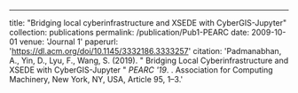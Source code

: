 ---
title: "Bridging local cyberinfrastructure and XSEDE with CyberGIS-Jupyter"
collection: publications
permalink: /publication/Pub1-PEARC
date: 2009-10-01
venue: 'Journal 1'
paperurl: 'https://dl.acm.org/doi/10.1145/3332186.3333257'
citation: 'Padmanabhan, A., Yin, D., Lyu, F., Wang, S. (2019). &quot; Bridging Local Cyberinfrastructure and XSEDE with CyberGIS-Jupyter &quot; <i>PEARC '19</i>. . Association for Computing Machinery, New York, NY, USA, Article 95, 1–3.'
